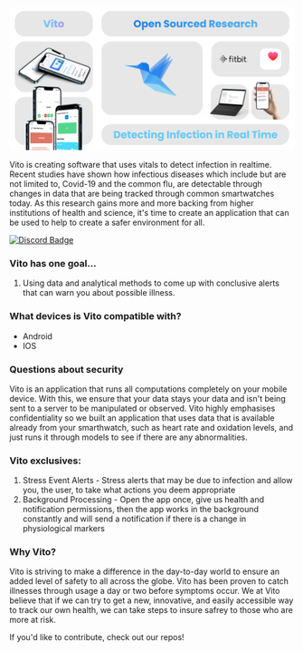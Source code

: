  ![Vito Intro](https://github.com/Vito-Research/.github/blob/main/Twitter%20post%20-%204.png)

Vito is creating software that uses vitals to detect infection in realtime. Recent studies have shown how infectious diseases which include but are not limited to, Covid-19 and the common flu, are detectable through changes in data that are being tracked through common smartwatches today. As this research gains more and more backing from higher institutions of health and science, it's time to create an application that can be used to help to create a safer environment for all.

[![Discord Badge](https://res.craft.do/user/full/23a03a79-af5e-1af9-b4ff-27170389b6b1/doc/06A43483-5FC9-45CA-AFE6-5543D60E9ACC/FFBCA7A6-990D-40C0-BC82-50BA00517779_2/qVC5VOPnBUxszFUCM3Z9Cp4APAgSpLBJc7hYyAyfstMz/Frame%2021.png)](https://discord.gg/neSrTVgbkF)

### Vito has one goal...

1. Using data and analytical methods to come up with conclusive alerts that can warn you about possible illness.

### What devices is Vito compatible with?
* Android 
* IOS

### Questions about security
Vito is an application that runs all computations completely on your mobile device. With this, we ensure that your data stays your data and isn't being sent to a server to be manipulated or observed. Vito highly emphasises confidentiality so we built an application that uses data that is available already from your smarthwatch, such as heart rate and oxidation levels, and just runs it through models to see if there are any abnormalities.


### Vito exclusives:
1. Stress Event Alerts - Stress alerts that may be due to infection and allow you, the user, to take what actions you deem appropriate
2. Background Processing - Open the app once, give us health and notification permissions, then the app works in the background constantly and will send a notification      if there is a change in physiological markers



### Why Vito?
Vito is striving to make a difference in the day-to-day world to ensure an added level of safety to all across the globe. Vito has been proven to catch illnesses through usage a day or two before symptoms occur. We at Vito believe that if we can try to get a new, innovative, and easily accessible way to track our own health, we can take steps to insure safrey to those who are more at risk.

If you'd like to contribute, check out our repos!
